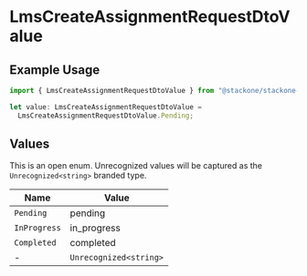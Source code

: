 # LmsCreateAssignmentRequestDtoValue

## Example Usage

```typescript
import { LmsCreateAssignmentRequestDtoValue } from "@stackone/stackone-client-ts/sdk/models/shared";

let value: LmsCreateAssignmentRequestDtoValue =
  LmsCreateAssignmentRequestDtoValue.Pending;
```

## Values

This is an open enum. Unrecognized values will be captured as the `Unrecognized<string>` branded type.

| Name                   | Value                  |
| ---------------------- | ---------------------- |
| `Pending`              | pending                |
| `InProgress`           | in_progress            |
| `Completed`            | completed              |
| -                      | `Unrecognized<string>` |